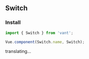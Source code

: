 ## Switch

### Install
``` javascript
import { Switch } from 'vant';

Vue.component(Switch.name, Switch);
```

translating...
